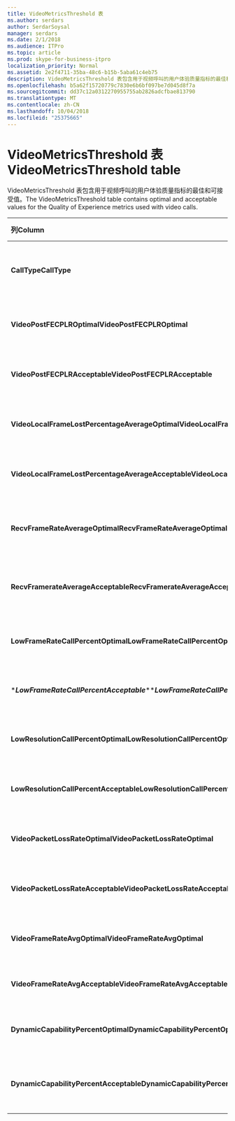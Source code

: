 ```yaml
---
title: VideoMetricsThreshold 表
ms.author: serdars
author: SerdarSoysal
manager: serdars
ms.date: 2/1/2018
ms.audience: ITPro
ms.topic: article
ms.prod: skype-for-business-itpro
localization_priority: Normal
ms.assetid: 2e2f4711-35ba-48c6-b15b-5aba61c4eb75
description: VideoMetricsThreshold 表包含用于视频呼叫的用户体验质量指标的最佳和可接受值。
ms.openlocfilehash: b5a62f15720779c7830e6b6bf097be7d045d8f7a
ms.sourcegitcommit: dd37c12a0312270955755ab2826adcfbae813790
ms.translationtype: MT
ms.contentlocale: zh-CN
ms.lasthandoff: 10/04/2018
ms.locfileid: "25375665"
---
```

# <a name="videometricsthreshold-table"></a><span data-ttu-id="ae246-103">VideoMetricsThreshold 表</span><span class="sxs-lookup"><span data-stu-id="ae246-103">VideoMetricsThreshold table</span></span>
 
<span data-ttu-id="ae246-104">VideoMetricsThreshold 表包含用于视频呼叫的用户体验质量指标的最佳和可接受值。</span><span class="sxs-lookup"><span data-stu-id="ae246-104">The VideoMetricsThreshold table contains optimal and acceptable values for the Quality of Experience metrics used with video calls.</span></span>
  

| <span data-ttu-id="ae246-105">**列**</span><span class="sxs-lookup"><span data-stu-id="ae246-105">**Column**</span></span>                                               | <span data-ttu-id="ae246-106">**数据类型**</span><span class="sxs-lookup"><span data-stu-id="ae246-106">**Data Type**</span></span>       | <span data-ttu-id="ae246-107">**键/索引**</span><span class="sxs-lookup"><span data-stu-id="ae246-107">**Key/Index**</span></span>  | <span data-ttu-id="ae246-108">**详细信息**</span><span class="sxs-lookup"><span data-stu-id="ae246-108">**Details**</span></span>                          |
|:---------------------------------------------------------|:--------------------|:---------------|:-------------------------------------|
| <span data-ttu-id="ae246-109">**CallType**</span><span class="sxs-lookup"><span data-stu-id="ae246-109">**CallType**</span></span> <br/>                                       | <span data-ttu-id="ae246-110">int</span><span class="sxs-lookup"><span data-stu-id="ae246-110">int</span></span>  <br/>          | <span data-ttu-id="ae246-111">Primary</span><span class="sxs-lookup"><span data-stu-id="ae246-111">Primary</span></span>  <br/> | <span data-ttu-id="ae246-112">发出的呼叫的类型。</span><span class="sxs-lookup"><span data-stu-id="ae246-112">Type of call that was placed.</span></span>  <br/> |
| <span data-ttu-id="ae246-113">**VideoPostFECPLROptimal**</span><span class="sxs-lookup"><span data-stu-id="ae246-113">**VideoPostFECPLROptimal**</span></span> <br/>                         | <span data-ttu-id="ae246-114">decimal(5,2)</span><span class="sxs-lookup"><span data-stu-id="ae246-114">decimal(5,2)</span></span>  <br/> |                | <span data-ttu-id="ae246-115">默认值为 0.05。</span><span class="sxs-lookup"><span data-stu-id="ae246-115">The default value is 0.05.</span></span>  <br/>    |
| <span data-ttu-id="ae246-116">**VideoPostFECPLRAcceptable**</span><span class="sxs-lookup"><span data-stu-id="ae246-116">**VideoPostFECPLRAcceptable**</span></span> <br/>                      | <span data-ttu-id="ae246-117">decimal(5,2)</span><span class="sxs-lookup"><span data-stu-id="ae246-117">decimal(5,2)</span></span>  <br/> |                | <span data-ttu-id="ae246-118">默认值为 0.10。</span><span class="sxs-lookup"><span data-stu-id="ae246-118">The default value is 0.10.</span></span>  <br/>    |
| <span data-ttu-id="ae246-119">**VideoLocalFrameLostPercentageAverageOptimal**</span><span class="sxs-lookup"><span data-stu-id="ae246-119">**VideoLocalFrameLostPercentageAverageOptimal**</span></span> <br/>    | <span data-ttu-id="ae246-120">decimal(5,2)</span><span class="sxs-lookup"><span data-stu-id="ae246-120">decimal(5,2)</span></span>  <br/> |                | <span data-ttu-id="ae246-121">默认值为 5.0。</span><span class="sxs-lookup"><span data-stu-id="ae246-121">The default value is 5.0.</span></span>  <br/>     |
| <span data-ttu-id="ae246-122">**VideoLocalFrameLostPercentageAverageAcceptable**</span><span class="sxs-lookup"><span data-stu-id="ae246-122">**VideoLocalFrameLostPercentageAverageAcceptable**</span></span> <br/> | <span data-ttu-id="ae246-123">decimal(5,2)</span><span class="sxs-lookup"><span data-stu-id="ae246-123">decimal(5,2)</span></span>  <br/> |                | <span data-ttu-id="ae246-124">默认值为 10.0。</span><span class="sxs-lookup"><span data-stu-id="ae246-124">The default value is 10.0.</span></span>  <br/>    |
| <span data-ttu-id="ae246-125">**RecvFrameRateAverageOptimal**</span><span class="sxs-lookup"><span data-stu-id="ae246-125">**RecvFrameRateAverageOptimal**</span></span> <br/>                    | <span data-ttu-id="ae246-126">decimal(9,4)</span><span class="sxs-lookup"><span data-stu-id="ae246-126">decimal(9,4)</span></span>  <br/> |                | <span data-ttu-id="ae246-127">默认值为 12.0000。</span><span class="sxs-lookup"><span data-stu-id="ae246-127">The default value is 12.0000.</span></span>  <br/> |
| <span data-ttu-id="ae246-128">**RecvFramerateAverageAcceptable**</span><span class="sxs-lookup"><span data-stu-id="ae246-128">**RecvFramerateAverageAcceptable**</span></span> <br/>                 | <span data-ttu-id="ae246-129">decimal(9,4)</span><span class="sxs-lookup"><span data-stu-id="ae246-129">decimal(9,4)</span></span>  <br/> |                | <span data-ttu-id="ae246-130">默认值为 7.0000。</span><span class="sxs-lookup"><span data-stu-id="ae246-130">The default value is 7.0000.</span></span>  <br/>  |
| <span data-ttu-id="ae246-131">**LowFrameRateCallPercentOptimal**</span><span class="sxs-lookup"><span data-stu-id="ae246-131">**LowFrameRateCallPercentOptimal**</span></span> <br/>                 | <span data-ttu-id="ae246-132">decimal(5,2)</span><span class="sxs-lookup"><span data-stu-id="ae246-132">decimal(5,2)</span></span>  <br/> |                | <span data-ttu-id="ae246-133">默认值为 5.0。</span><span class="sxs-lookup"><span data-stu-id="ae246-133">The default value is 5.0.</span></span>  <br/>     |
| <span data-ttu-id="ae246-134">\****LowFrameRateCallPercentAcceptable***\*</span><span class="sxs-lookup"><span data-stu-id="ae246-134">\****LowFrameRateCallPercentAcceptable***\*</span></span> <br/>        | <span data-ttu-id="ae246-135">decimal(5,2)</span><span class="sxs-lookup"><span data-stu-id="ae246-135">decimal(5,2)</span></span>  <br/> |                | <span data-ttu-id="ae246-136">默认值为 10.0 /</span><span class="sxs-lookup"><span data-stu-id="ae246-136">The default value is 10.0/</span></span>  <br/>    |
| <span data-ttu-id="ae246-137">**LowResolutionCallPercentOptimal**</span><span class="sxs-lookup"><span data-stu-id="ae246-137">**LowResolutionCallPercentOptimal**</span></span> <br/>                | <span data-ttu-id="ae246-138">decimal(5,2)</span><span class="sxs-lookup"><span data-stu-id="ae246-138">decimal(5,2)</span></span>  <br/> |                | <span data-ttu-id="ae246-139">默认值为 5.0。</span><span class="sxs-lookup"><span data-stu-id="ae246-139">The default value is 5.0.</span></span>  <br/>     |
| <span data-ttu-id="ae246-140">**LowResolutionCallPercentAcceptable**</span><span class="sxs-lookup"><span data-stu-id="ae246-140">**LowResolutionCallPercentAcceptable**</span></span> <br/>             | <span data-ttu-id="ae246-141">decimal(5,2)</span><span class="sxs-lookup"><span data-stu-id="ae246-141">decimal(5,2)</span></span>  <br/> |                | <span data-ttu-id="ae246-142">默认值为 10.0。</span><span class="sxs-lookup"><span data-stu-id="ae246-142">The default value is 10.0.</span></span>  <br/>    |
| <span data-ttu-id="ae246-143">**VideoPacketLossRateOptimal**</span><span class="sxs-lookup"><span data-stu-id="ae246-143">**VideoPacketLossRateOptimal**</span></span> <br/>                     | <span data-ttu-id="ae246-144">foat</span><span class="sxs-lookup"><span data-stu-id="ae246-144">foat</span></span>  <br/>         |                | <span data-ttu-id="ae246-145">默认值为 0.05。</span><span class="sxs-lookup"><span data-stu-id="ae246-145">The default value is 0.05.</span></span>  <br/>    |
| <span data-ttu-id="ae246-146">**VideoPacketLossRateAcceptable**</span><span class="sxs-lookup"><span data-stu-id="ae246-146">**VideoPacketLossRateAcceptable**</span></span> <br/>                  | <span data-ttu-id="ae246-147">float</span><span class="sxs-lookup"><span data-stu-id="ae246-147">float</span></span>  <br/>        |                | <span data-ttu-id="ae246-148">默认值为 0.10。</span><span class="sxs-lookup"><span data-stu-id="ae246-148">The default value is 0.10.</span></span>  <br/>    |
| <span data-ttu-id="ae246-149">**VideoFrameRateAvgOptimal**</span><span class="sxs-lookup"><span data-stu-id="ae246-149">**VideoFrameRateAvgOptimal**</span></span> <br/>                       | <span data-ttu-id="ae246-150">float</span><span class="sxs-lookup"><span data-stu-id="ae246-150">float</span></span>  <br/>        |                | <span data-ttu-id="ae246-151">默认值为 12。</span><span class="sxs-lookup"><span data-stu-id="ae246-151">The default value is 12.</span></span>  <br/>      |
| <span data-ttu-id="ae246-152">**VideoFrameRateAvgAcceptable**</span><span class="sxs-lookup"><span data-stu-id="ae246-152">**VideoFrameRateAvgAcceptable**</span></span> <br/>                    | <span data-ttu-id="ae246-153">float</span><span class="sxs-lookup"><span data-stu-id="ae246-153">float</span></span>  <br/>        |                | <span data-ttu-id="ae246-154">默认值为 7。</span><span class="sxs-lookup"><span data-stu-id="ae246-154">The default value is 7.</span></span>  <br/>       |
| <span data-ttu-id="ae246-155">**DynamicCapabilityPercentOptimal**</span><span class="sxs-lookup"><span data-stu-id="ae246-155">**DynamicCapabilityPercentOptimal**</span></span> <br/>                | <span data-ttu-id="ae246-156">decimal(5,2)</span><span class="sxs-lookup"><span data-stu-id="ae246-156">decimal(5,2)</span></span>  <br/> |                | <span data-ttu-id="ae246-157">默认值为 5.00。</span><span class="sxs-lookup"><span data-stu-id="ae246-157">The default value is 5.00.</span></span>  <br/>    |
| <span data-ttu-id="ae246-158">**DynamicCapabilityPercentAcceptable**</span><span class="sxs-lookup"><span data-stu-id="ae246-158">**DynamicCapabilityPercentAcceptable**</span></span> <br/>             | <span data-ttu-id="ae246-159">decimal(5,2)</span><span class="sxs-lookup"><span data-stu-id="ae246-159">decimal(5,2)</span></span>  <br/> |                | <span data-ttu-id="ae246-160">默认值为 10.00。</span><span class="sxs-lookup"><span data-stu-id="ae246-160">The default value is 10.00.</span></span>  <br/>   |

